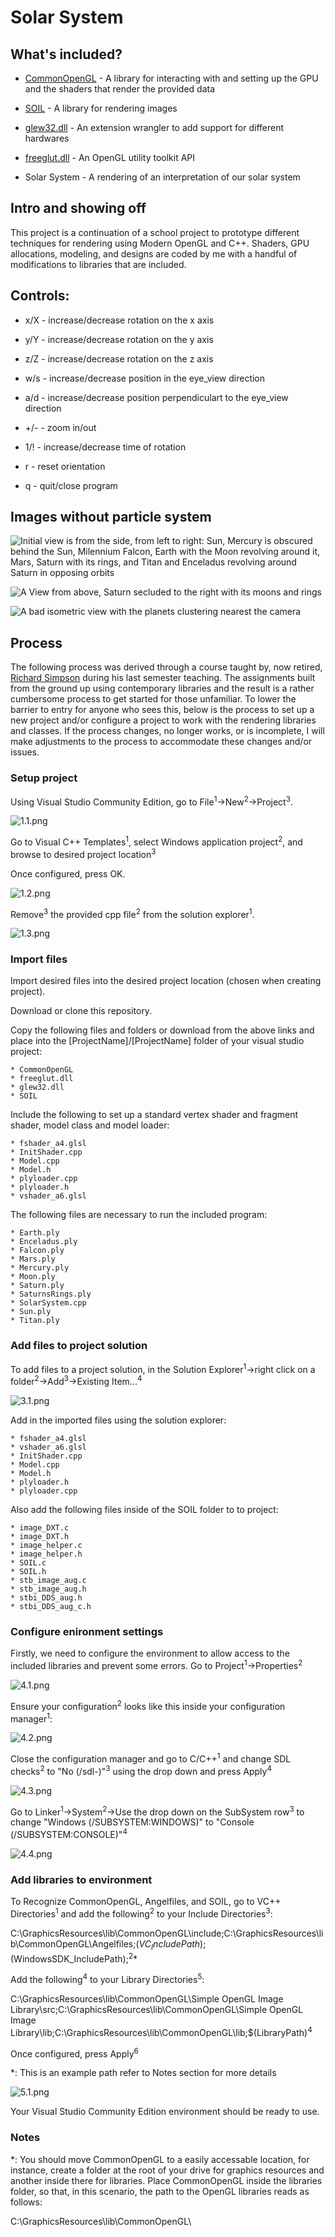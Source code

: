 # Solar System

## What's included?
	
  * [CommonOpenGL](https://www.opengl.org/) - A library for interacting with and setting up the GPU and the shaders that render the provided data
  
  * [SOIL](http://lonesock.net/soil.html) - A library for rendering images
	
  * [glew32.dll](http://glew.sourceforge.net/) - An extension wrangler to add support for different hardwares
	
  * [freeglut.dll](http://freeglut.sourceforge.net/) - An OpenGL utility toolkit API

  * Solar System - A rendering of an interpretation of our solar system
	
## Intro and showing off

This project is a continuation of a school project to prototype different techniques
  for rendering using Modern OpenGL and C++. Shaders, GPU allocations, modeling, and
  designs are coded by me with a handful of modifications to libraries that are included. 

## Controls:
	
* x/X - increase/decrease rotation on the x axis

* y/Y - increase/decrease rotation on the y axis
	
* z/Z - increase/decrease rotation on the z axis
	
* w/s - increase/decrease position in the eye_view direction
	
* a/d - increase/decrease position perpendiculart to the eye_view direction
	
* +/- - zoom in/out
	
* 1/! - increase/decrease time of rotation
	
* r - reset orientation

* q - quit/close program
	
## Images without particle system

![Initial view is from the side, from left to right: Sun, Mercury is obscured behind the Sun, Milennium Falcon, Earth with the Moon revolving around it, Mars, Saturn with its rings, and Titan and Enceladus revolving around Saturn in opposing orbits](https://i.postimg.cc/4NVBwYD2/Screenshot-45.png)

![A View from above, Saturn secluded to the right with its moons and rings](https://i.postimg.cc/dQz582xT/Screenshot-46.png)

![A bad isometric view with the planets clustering nearest the camera](https://i.postimg.cc/zDLdbt0r/Screenshot-47.png)


## Process
	
The following process was derived through a course taught by, now retired, 
  [Richard Simpson](http://web.archive.org/web/20190722191417/http://cs.mwsu.edu/~simpson/wordpress/?page_id=1741)
  during his last semester teaching. The assignments built from the ground up
  using contemporary libraries and the result is a rather cumbersome process to
  get started for those unfamiliar. To lower the barrier to entry for anyone who
  sees this, below is the process to set up a new project and/or configure a 
  project to work with the rendering libraries and classes. If the process changes,
  no longer works, or is incomplete, I will make adjustments to the process to
  accommodate these changes and/or issues.

### Setup project
	
Using Visual Studio Community Edition, go to File<sup>1</sup>->New<sup>2</sup>->Project<sup>3</sup>.

![1.1.png](https://i.postimg.cc/1XcVV1dB/1-1.png)

Go to Visual C++ Templates<sup>1</sup>, select Windows application project<sup>2</sup>, and browse to desired project location<sup>3</sup>

Once configured, press OK.

![1.2.png](https://i.postimg.cc/KvxMS4KH/1-2.png)

Remove<sup>3</sup> the provided cpp file<sup>2</sup> from the solution explorer<sup>1</sup>.

![1.3.png](https://i.postimg.cc/Dwz40DPQ/1-3.png)

### Import files

Import desired files into the desired project location (chosen when creating project).

Download or clone this repository.

Copy the following files and folders or download from the above links and place
  into the [ProjectName]/[ProjectName] folder of your visual studio project:

    * CommonOpenGL
    * freeglut.dll
    * glew32.dll
    * SOIL
  
Include the following to set up a standard vertex shader and fragment shader, model class and model loader:

    * fshader_a4.glsl
    * InitShader.cpp
    * Model.cpp
    * Model.h
    * plyloader.cpp
    * plyloader.h
    * vshader_a6.glsl
	
The following files are necessary to run the included program:

    * Earth.ply
    * Enceladus.ply
    * Falcon.ply
    * Mars.ply
    * Mercury.ply
    * Moon.ply
    * Saturn.ply
    * SaturnsRings.ply
    * SolarSystem.cpp
    * Sun.ply
    * Titan.ply

### Add files to project solution

To add files to a project solution, in the Solution Explorer<sup>1</sup>->right click on a folder<sup>2</sup>->Add<sup>3</sup>->Existing Item...<sup>4</sup>

![3.1.png](https://i.postimg.cc/fWx9rYbd/3-1.png)

Add in the imported files using the solution explorer:

    * fshader_a4.glsl
    * vshader_a6.glsl
    * InitShader.cpp
    * Model.cpp
    * Model.h
    * plyloader.h
    * plyloader.cpp
	
Also add the following files inside of the SOIL folder to to project:

    * image_DXT.c
    * image_DXT.h
    * image_helper.c
    * image_helper.h
    * SOIL.c
    * SOIL.h
    * stb_image_aug.c
    * stb_image_aug.h
    * stbi_DDS_aug.h
    * stbi_DDS_aug_c.h
		
### Configure enironment settings

Firstly, we need to configure the environment to allow access to the included libraries and prevent some errors. Go to Project<sup>1</sup>->Properties<sup>2</sup>
	
![4.1.png](https://i.postimg.cc/3w4yCv6d/4-1.png)

Ensure your configuration<sup>2</sup> looks like this inside your configuration manager<sup>1</sup>:

![4.2.png](https://i.postimg.cc/sX5vbR3z/4-2.png)

Close the configuration manager and go to C/C++<sup>1</sup> and change SDL checks<sup>2</sup> to "No (/sdl-)"<sup>3</sup> using the drop down and press Apply<sup>4</sup>

![4.3.png](https://i.postimg.cc/g0CxM0F4/4-3.png)

Go to Linker<sup>1</sup>->System<sup>2</sup>->Use the drop down on the SubSystem row<sup>3</sup> to change "Windows (/SUBSYSTEM:WINDOWS)" to "Console (/SUBSYSTEM:CONSOLE)"<sup>4</sup>

![4.4.png](https://i.postimg.cc/qvZh3L1P/4-4.png)

### Add libraries to environment

To Recognize CommonOpenGL, Angelfiles, and SOIL, go to VC++ Directories<sup>1</sup> and add the following<sup>2</sup> to your Include Directories<sup>3</sup>:	

C:\GraphicsResources\lib\CommonOpenGL\include;C:\GraphicsResources\lib\CommonOpenGL\Angelfiles;$(VC_IncludePath);$(WindowsSDK_IncludePath);<sup>2</sup>*

Add the following<sup>4</sup> to your Library Directories<sup>5</sup>:

C:\GraphicsResources\lib\CommonOpenGL\Simple OpenGL Image Library\src;C:\GraphicsResources\lib\CommonOpenGL\Simple OpenGL Image Library\lib;C:\GraphicsResources\lib\CommonOpenGL\lib;$(LibraryPath)<sup>4</sup>

Once configured, press Apply<sup>6</sup>

*: This is an example path refer to Notes section for more details

![5.1.png](https://i.postimg.cc/L5Rnp0s1/5-1.png)

  Your Visual Studio Community Edition environment should be ready to use.
	
### Notes

*: You should move CommonOpenGL to a easily accessable location, for instance, create
  a folder at the root of your drive for graphics resources and another inside 
  there for libraries. Place CommonOpenGL inside the libraries folder, so that,
  in this scenario, the path to the OpenGL libraries reads as follows:

C:\GraphicsResources\lib\CommonOpenGL\
